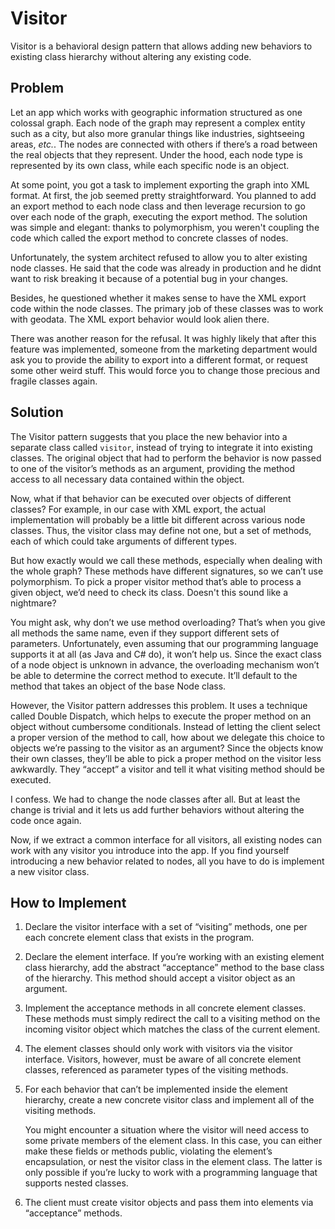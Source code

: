 # Visitor

Visitor is a behavioral design pattern that allows adding new behaviors to existing class hierarchy without altering any existing code.

## Problem

Let an app which works with geographic information structured as one colossal graph. Each node of the graph may
 represent a complex entity such as a city, but also more granular things like industries, sightseeing areas, _etc._. The nodes are connected with others if there’s a road between the real objects that they represent. Under the hood, each node type is represented by its own class, while each specific node is an object.
 
 At some point, you got a task to implement exporting the graph into XML format. At first, the job seemed pretty straightforward. You planned to add an export method to each node class and then leverage recursion to go over each node of the graph, executing the export method. The solution was simple and elegant: thanks to polymorphism, you weren't coupling the code which called the export method to concrete classes of nodes.

Unfortunately, the system architect refused to allow you to alter existing node classes. He said that the code was already in production and he didnt want to risk breaking it because of a potential bug in your changes.

Besides, he questioned whether it makes sense to have the XML export code within the node classes. The primary job of these classes was to work with geodata. The XML export behavior would look alien there.

There was another reason for the refusal. It was highly likely that after this feature was implemented, someone from the marketing department would ask you to provide the ability to export into a different format, or request some other weird stuff. This would force you to change those precious and fragile classes again.

## Solution

The Visitor pattern suggests that you place the new behavior into a separate class called `visitor`, instead of trying to integrate it into existing classes. The original object that had to perform the behavior is now passed to one of the visitor’s methods as an argument, providing the method access to all necessary data contained within the object.

Now, what if that behavior can be executed over objects of different classes? For example, in our case with XML
 export, the actual implementation will probably be a little bit different across various node classes. Thus, the visitor class may define not one, but a set of methods, each of which could take arguments of different types.
 
 But how exactly would we call these methods, especially when dealing with the whole graph? These methods have different signatures, so we can’t use polymorphism. To pick a proper visitor method that’s able to process a given object, we’d need to check its class. Doesn't this sound like a nightmare?

You might ask, why don’t we use method overloading? That’s when you give all methods the same name, even if they support different sets of parameters. Unfortunately, even assuming that our programming language supports it at all (as Java and C# do), it won’t help us. Since the exact class of a node object is unknown in advance, the overloading mechanism won’t be able to determine the correct method to execute. It’ll default to the method that takes an object of the base Node class.

However, the Visitor pattern addresses this problem. It uses a technique called Double Dispatch, which helps to execute the proper method on an object without cumbersome conditionals. Instead of letting the client select a proper version of the method to call, how about we delegate this choice to objects we’re passing to the visitor as an argument? Since the objects know their own classes, they’ll be able to pick a proper method on the visitor less awkwardly. They “accept” a visitor and tell it what visiting method should be executed.

I confess. We had to change the node classes after all. But at least the change is trivial and it lets us add further behaviors without altering the code once again.

Now, if we extract a common interface for all visitors, all existing nodes can work with any visitor you introduce into the app. If you find yourself introducing a new behavior related to nodes, all you have to do is implement a new visitor class.

## How to Implement

1. Declare the visitor interface with a set of “visiting” methods, one per each concrete element class that exists in the program.

1. Declare the element interface. If you’re working with an existing element class hierarchy, add the abstract “acceptance” method to the base class of the hierarchy. This method should accept a visitor object as an argument.

1. Implement the acceptance methods in all concrete element classes. These methods must simply redirect the call to a visiting method on the incoming visitor object which matches the class of the current element.

1. The element classes should only work with visitors via the visitor interface. Visitors, however, must be aware of all concrete element classes, referenced as parameter types of the visiting methods.

1. For each behavior that can’t be implemented inside the element hierarchy, create a new concrete visitor class and implement all of the visiting methods.

    You might encounter a situation where the visitor will need access to some private members of the element class. In this case, you can either make these fields or methods public, violating the element’s encapsulation, or nest the visitor class in the element class. The latter is only possible if you’re lucky to work with a programming language that supports nested classes.

1. The client must create visitor objects and pass them into elements via “acceptance” methods.